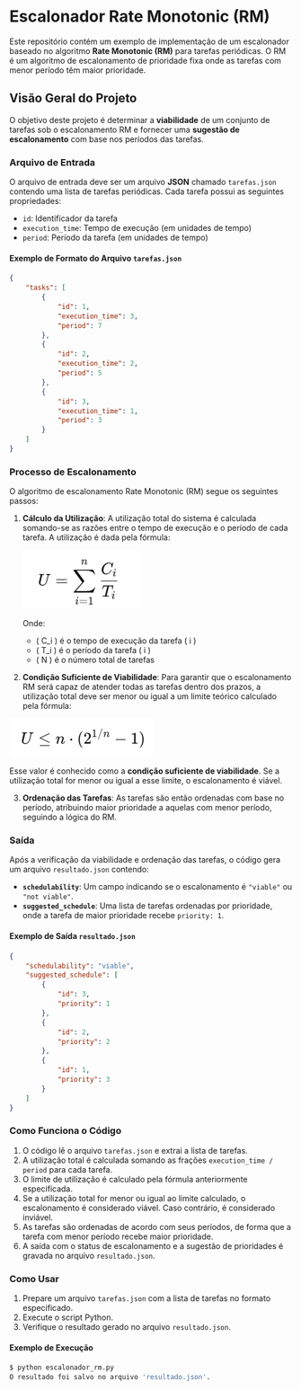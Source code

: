 # Escalonador Rate Monotonic (RM)

Este repositório contém um exemplo de implementação de um escalonador baseado no algoritmo **Rate Monotonic (RM)** para tarefas periódicas. O RM é um algoritmo de escalonamento de prioridade fixa onde as tarefas com menor período têm maior prioridade.

## Visão Geral do Projeto

O objetivo deste projeto é determinar a **viabilidade** de um conjunto de tarefas sob o escalonamento RM e fornecer uma **sugestão de escalonamento** com base nos períodos das tarefas.

### Arquivo de Entrada

O arquivo de entrada deve ser um arquivo **JSON** chamado `tarefas.json` contendo uma lista de tarefas periódicas. Cada tarefa possui as seguintes propriedades:

- `id`: Identificador da tarefa
- `execution_time`: Tempo de execução (em unidades de tempo)
- `period`: Período da tarefa (em unidades de tempo)

#### Exemplo de Formato do Arquivo `tarefas.json`

```json
{
    "tasks": [
        {
            "id": 1,
            "execution_time": 3,
            "period": 7
        },
        {
            "id": 2,
            "execution_time": 2,
            "period": 5
        },
        {
            "id": 3,
            "execution_time": 1,
            "period": 3
        }
    ]
}
```
### Processo de Escalonamento

O algoritmo de escalonamento Rate Monotonic (RM) segue os seguintes passos:

1. **Cálculo da Utilização**: A utilização total do sistema é calculada somando-se as razões entre o tempo de execução e o período de cada tarefa. A utilização é dada pela fórmula:

   
   ![Fórmula de Utilização Total](assets/Utilizacao.png)
   

   Onde:
   - \( C_i \) é o tempo de execução da tarefa \( i \)
   - \( T_i \) é o período da tarefa \( i \)
   - \( N \) é o número total de tarefas

2. **Condição Suficiente de Viabilidade**: Para garantir que o escalonamento RM será capaz de atender todas as tarefas dentro dos prazos, a utilização total deve ser menor ou igual a um limite teórico calculado pela fórmula:

   
  ![Fórmula do limite teórico](assets/utilizacao_limite.png)
   

   Esse valor é conhecido como a **condição suficiente de viabilidade**. Se a utilização total for menor ou igual a esse limite, o escalonamento é viável.

3. **Ordenação das Tarefas**: As tarefas são então ordenadas com base no período, atribuindo maior prioridade a aquelas com menor período, seguindo a lógica do RM.

### Saída

Após a verificação da viabilidade e ordenação das tarefas, o código gera um arquivo `resultado.json` contendo:

- **`schedulability`**: Um campo indicando se o escalonamento é `"viable"` ou `"not viable"`.
- **`suggested_schedule`**: Uma lista de tarefas ordenadas por prioridade, onde a tarefa de maior prioridade recebe `priority: 1`.

#### Exemplo de Saída `resultado.json`

```json
{
    "schedulability": "viable",
    "suggested_schedule": [
        {
            "id": 3,
            "priority": 1
        },
        {
            "id": 2,
            "priority": 2
        },
        {
            "id": 1,
            "priority": 3
        }
    ]
}
```
### Como Funciona o Código

1. O código lê o arquivo `tarefas.json` e extrai a lista de tarefas.
2. A utilização total é calculada somando as frações `execution_time / period` para cada tarefa.
3. O limite de utilização é calculado pela fórmula anteriormente especificada.
4. Se a utilização total for menor ou igual ao limite calculado, o escalonamento é considerado viável. Caso contrário, é considerado inviável.
5. As tarefas são ordenadas de acordo com seus períodos, de forma que a tarefa com menor período recebe maior prioridade.
6. A saída com o status de escalonamento e a sugestão de prioridades é gravada no arquivo `resultado.json`.

### Como Usar

1. Prepare um arquivo `tarefas.json` com a lista de tarefas no formato especificado.
2. Execute o script Python.
3. Verifique o resultado gerado no arquivo `resultado.json`.

#### Exemplo de Execução

```bash
$ python escalonador_rm.py
O resultado foi salvo no arquivo 'resultado.json'.

